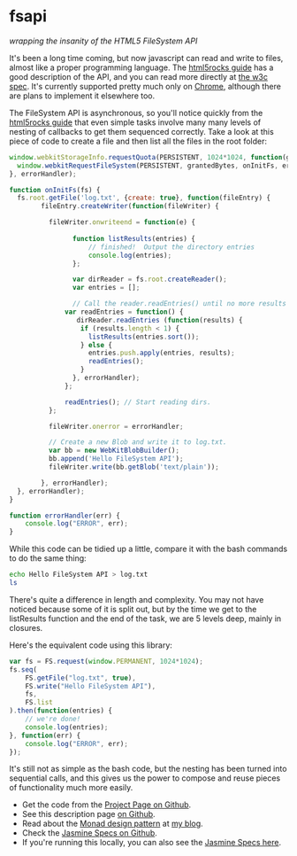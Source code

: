 fsapi
=====

*wrapping the insanity of the HTML5 FileSystem API*

It's been a long time coming, but now javascript can read and write to files, almost like a proper programming language.  The [html5rocks guide](http://www.html5rocks.com/en/tutorials/file/filesystem/) has a good description of the API, and you can read more directly at [the w3c spec](http://www.w3.org/TR/file-system-api/).  It's currently supported pretty much only on [Chrome](http://caniuse.com/#feat=filesystem), although there are plans to implement it elsewhere too.

The FileSystem API is asynchronous, so you'll notice quickly from the [html5rocks guide](http://www.html5rocks.com/en/tutorials/file/filesystem/) that even simple tasks involve many many levels of nesting of callbacks to get them sequenced correctly.  Take a look at this piece of code to create a file and then list all the files in the root folder:

```javascript
window.webkitStorageInfo.requestQuota(PERSISTENT, 1024*1024, function(grantedBytes) {
  window.webkitRequestFileSystem(PERSISTENT, grantedBytes, onInitFs, errorHandler);
}, errorHandler);

function onInitFs(fs) {
  fs.root.getFile('log.txt', {create: true}, function(fileEntry) {
	    fileEntry.createWriter(function(fileWriter) {

	      fileWriter.onwriteend = function(e) {
	        
	    		function listResults(entries) {
	    			// finished!  Output the directory entries
	    			console.log(entries);
	    		};

	    		var dirReader = fs.root.createReader();
	    		var entries = [];

	    		// Call the reader.readEntries() until no more results are returned.
    		  var readEntries = function() {
    		     dirReader.readEntries (function(results) {
    		      if (results.length < 1) {
    		        listResults(entries.sort());
    		      } else {
    		        entries.push.apply(entries, results);
    		        readEntries();
    		      }
    		    }, errorHandler);
    		  };

    		  readEntries(); // Start reading dirs.
	      };

	      fileWriter.onerror = errorHandler;

	      // Create a new Blob and write it to log.txt.
	      var bb = new WebKitBlobBuilder();
	      bb.append('Hello FileSystem API');
	      fileWriter.write(bb.getBlob('text/plain'));

	    }, errorHandler);
  }, errorHandler);
}

function errorHandler(err) {
	console.log("ERROR", err);
}
```

While this code can be tidied up a little, compare it with the bash commands to do the same thing:

```sh
echo Hello FileSystem API > log.txt
ls
```
    
There's quite a difference in length and complexity.  You may not have noticed because some of it is split out, but by the time we get to the listResults function and the end of the task, we are 5 levels deep, mainly in closures.

Here's the equivalent code using this library:

```javascript
var fs = FS.request(window.PERMANENT, 1024*1024);
fs.seq(
	FS.getFile("log.txt", true),
	FS.write("Hello FileSystem API"),
	fs,
	FS.list
).then(function(entries) {
	// we're done!
	console.log(entries);
}, function(err) {
	console.log("ERROR", err);
});
```

It's still not as simple as the bash code, but the nesting has been turned into sequential calls, and this gives us the power to compose and reuse pieces of functionality much more easily.

 * Get the code from the [Project Page on Github](https://github.com/kybernetikos/fsapi).
 * See this description page [on Github](http://kybernetikos.github.com/fsapi/).
 * Read about the [Monad design pattern](http://kybernetikos.com/2012/07/10/design-pattern-wrapper-with-composable-actions/) at [my blog](http://kybernetikos.com).
 * Check the [Jasmine Specs on Github](http://kybernetikos.github.com/fsapi/specs/).
 * If you're running this locally, you can also see the [Jasmine Specs here](specs).